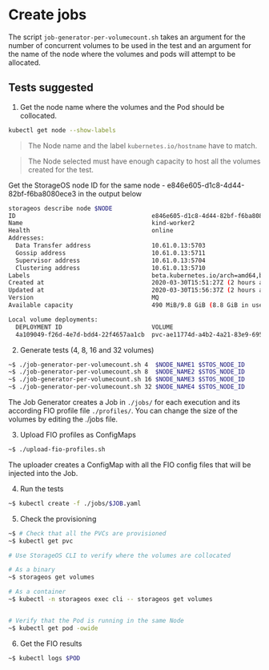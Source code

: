 # Create jobs

The script `job-generator-per-volumecount.sh` takes an argument for the number
of concurrent volumes to be used in the test and an argument for the name of
the node where the volumes and pods will attempt to be allocated.

## Tests suggested

1. Get the node name where the volumes and the Pod should be collocated.

```bash
kubectl get node --show-labels
```

> The Node name and the label `kubernetes.io/hostname` have to match.

> The Node selected must have enough capacity to host all the volumes
> created for the test.

Get the StorageOS node ID for the same node - e846e605-d1c8-4d44-82bf-f6ba8080ece3 in the output below

```bash
storageos describe node $NODE
ID                                      e846e605-d1c8-4d44-82bf-f6ba8080ece3
Name                                    kind-worker2
Health                                  online
Addresses:
  Data Transfer address                 10.61.0.13:5703
  Gossip address                        10.61.0.13:5711
  Supervisor address                    10.61.0.13:5704
  Clustering address                    10.61.0.13:5710
Labels                                  beta.kubernetes.io/arch=amd64,beta.kubernetes.io/os=linux,kubernetes.io/arch=...
Created at                              2020-03-30T15:51:27Z (2 hours ago)
Updated at                              2020-03-30T15:56:37Z (2 hours ago)
Version                                 MQ
Available capacity                      490 MiB/9.8 GiB (8.8 GiB in use)

Local volume deployments:
  DEPLOYMENT ID                         VOLUME                                                                            NAMESPACE  HEALTH  TYPE    SIZE
  4a109049-f26d-4e7d-bdd4-22f4657aa1cb  pvc-ae11774d-a4b2-4a21-83e9-695c17e8ca6a                                          default    online  master  2.0 GiB
```

2. Generate tests (4, 8, 16 and 32 volumes)


```bash
~$ ./job-generator-per-volumecount.sh 4  $NODE_NAME1 $STOS_NODE_ID
~$ ./job-generator-per-volumecount.sh 8  $NODE_NAME2 $STOS_NODE_ID
~$ ./job-generator-per-volumecount.sh 16 $NODE_NAME3 $STOS_NODE_ID
~$ ./job-generator-per-volumecount.sh 32 $NODE_NAME4 $STOS_NODE_ID
```

The Job Generator creates a Job in `./jobs/` for each execution and its
according FIO profile file `./profiles/`. You can change the size of the
volumes by editing the ./jobs file.

3. Upload FIO profiles as ConfigMaps

```bash
~$ ./upload-fio-profiles.sh
```

The uploader creates a ConfigMap with all the FIO config files that will be
injected into the Job.

4. Run the tests

```bash
~$ kubectl create -f ./jobs/$JOB.yaml

```

5. Check the provisioning

```bash
~$ # Check that all the PVCs are provisioned 
~$ kubectl get pvc

# Use StorageOS CLI to verify where the volumes are collocated

# As a binary
~$ storageos get volumes 

# As a container
~$ kubectl -n storageos exec cli -- storageos get volumes


# Verify that the Pod is running in the same Node
~$ kubectl get pod -owide
```

6. Get the FIO results

```bash
~$ kubectl logs $POD
```
